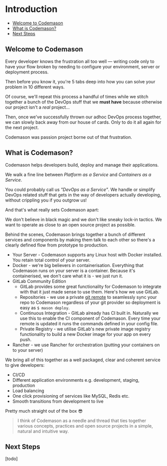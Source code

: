 
# Introduction

- [Welcome to Codemason](#welcome-to-codemason)
- [What is Codemason?](#what-is-codemason)
- [Next Steps](#next-steps)

<a name="welcome-to-codemason"></a>
## Welcome to Codemason
Every developer knows the frustration all too well — writing code only to have your flow broken by needing to configure your environment, server or deployment process.

Then before you know it, you're 5 tabs deep into how you can solve your problem in 10 different ways.

Of course, we'll repeat this process a handful of times while we stitch together a bunch of the DevOps stuff that we **must have** because otherwise our project isn't a *real* project...

Then, once we've successfully thrown our adhoc DevOps process together, we can slowly back away from our house of cards. Only to do it all again for the next project.

Codemason was passion project borne out of that frustration.

<a name="what-is-codemason"></a>
## What is Codemason?
Codemason helps developers build, deploy and manage their applications.

We walk a fine line between *Platform as a Service* and *Containers as a Service*.

You could probably call us *"DevOps as a Service"*. We handle or simplify DevOps related stuff that gets in the way of developers actually developing, without crippling you if you outgrow us!

And that's what really sets Codemason apart:

We don't believe in black magic and we don't like sneaky lock-in tactics. We want to operate as close to an open source project as possible.

Behind the scenes, Codemason brings together a bunch of different services and components by making them talk to each other so there's a clearly defined flow from prototype to production.

- Your Server - Codemason supports any Linux host with Docker installed. You retain total control of your server.
- Docker - we're big believers in containerisation. Everything that Codemason runs on your server is a container. Because it's containerised, we don't care what it is - we just run it.
- GitLab Community Edition
    - GitLab provides some great functionality for Codemason to integrate with that it just made sense to use them. Here's how we use GitLab.
    - Repositories - we use a private [git remote](https://git-scm.com/docs/git-remote) to seamlessly sync your repo to Codemason regardless of your git provider so deployment is easy as `$ mason deploy`.
    - Continuous Integration - GitLab already has CI built in. Naturally we use this to enable the CI component of Codemason. Every time your remote is updated it runs the commands defined in your config file.
    - Private Registry - we utilise GitLab's new private image registry functionality to build a new Docker image for your app on every push.
- Rancher - we use Rancher for orchestration (putting your containers on to your server)

We bring all of this together as a well packaged, clear and coherent service to give developers:
- CI/CD
- Different application environments e.g. development, staging, production
- Load balancing
- One click provisioning of services like MySQL, Redis etc.
- Smooth transitions from development to live

Pretty much straight out of the box 😎

> I think of Codemason as a needle and thread that ties together various concepts, practices and open source projects in a simple, natural and intuitive way.

<a name="next-steps"></a>
## Next Steps
[todo]